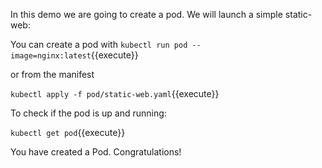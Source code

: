 In this demo we are going to create a pod. We will launch a simple static-web: 

You can create a pod with `kubectl run pod --image=nginx:latest`{{execute}}

or from the manifest 

`kubectl apply -f pod/static-web.yaml`{{execute}}

To check if the pod is up and running:

`kubectl get pod`{{execute}}

You have created a Pod. Congratulations!



